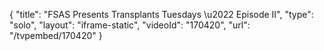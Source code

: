 {
    "title": "FSAS Presents Transplants Tuesdays \u2022 Episode II",
    "type": "solo",
    "layout": "iframe-static",
    "videoId": "170420",
    "url": "\/tvpembed\/170420"
}